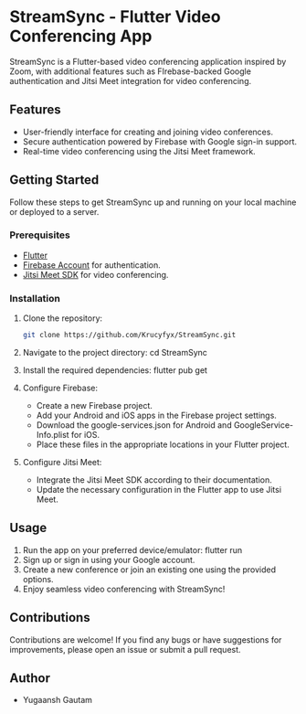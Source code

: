# StreamSync - Flutter Video Conferencing App

StreamSync is a Flutter-based video conferencing application inspired by Zoom, with additional features such as FIrebase-backed Google authentication and Jitsi Meet integration for video conferencing.

## Features

- User-friendly interface for creating and joining video conferences.
- Secure authentication powered by Firebase with Google sign-in support.
- Real-time video conferencing using the Jitsi Meet framework.
  

## Getting Started

Follow these steps to get StreamSync up and running on your local machine or deployed to a server.

### Prerequisites

- [Flutter](https://flutter.dev/docs/get-started/install)
- [Firebase Account](https://firebase.google.com/) for authentication.
- [Jitsi Meet SDK](https://jitsi.github.io/handbook/docs/dev-guide/dev-guide-android-sdk) for video conferencing.




### Installation

1. Clone the repository:

   ```sh
   git clone https://github.com/Krucyfyx/StreamSync.git

2. Navigate to the project directory: cd StreamSync
3. Install the required dependencies: flutter pub get
4. Configure Firebase:

   - Create a new Firebase project.
   - Add your Android and iOS apps in the Firebase project settings.
   - Download the google-services.json for Android and GoogleService-Info.plist for iOS.
   - Place these files in the appropriate locations in your Flutter project.
5. Configure Jitsi Meet:

   - Integrate the Jitsi Meet SDK according to their documentation.
   - Update the necessary configuration in the Flutter app to use Jitsi Meet.

## Usage
1. Run the app on your preferred device/emulator: flutter run
2. Sign up or sign in using your Google account.
3. Create a new conference or join an existing one using the provided options.
4. Enjoy seamless video conferencing with StreamSync!

## Contributions
Contributions are welcome! If you find any bugs or have suggestions for improvements, please open an issue or submit a pull request.

## Author
- Yugaansh Gautam

